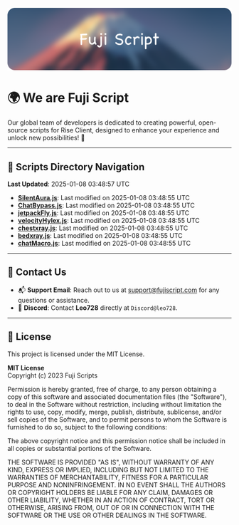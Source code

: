 ![Banner](.github/b.webp)

# 🌍 **We are Fuji Script**

Our global team of developers is dedicated to creating powerful, open-source scripts for Rise Client, designed to enhance your experience and unlock new possibilities! 🌟

---
<!-- SCRIPTS_NAVIGATION_START -->
## 📂 **Scripts Directory Navigation**

**Last Updated**: 2025-01-08 03:48:57 UTC

- **[SilentAura.js](scripts/SilentAura.js)**: Last modified on 2025-01-08 03:48:55 UTC
- **[ChatBypass.js](scripts/ChatBypass.js)**: Last modified on 2025-01-08 03:48:55 UTC
- **[jetpackFly.js](scripts/jetpackFly.js)**: Last modified on 2025-01-08 03:48:55 UTC
- **[velocityHylex.js](scripts/velocityHylex.js)**: Last modified on 2025-01-08 03:48:55 UTC
- **[chestxray.js](scripts/chestxray.js)**: Last modified on 2025-01-08 03:48:55 UTC
- **[bedxray.js](scripts/bedxray.js)**: Last modified on 2025-01-08 03:48:55 UTC
- **[chatMacro.js](scripts/chatMacro.js)**: Last modified on 2025-01-08 03:48:55 UTC

<!-- SCRIPTS_NAVIGATION_END -->

---

## 💬 **Contact Us**  
- 📬 **Support Email**: Reach out to us at [support@fujiscript.com](mailto:support@fujiscript.com) for any questions or assistance.  
- 💬 **Discord**: Contact **Leo728** directly at `Discord@leo728`.

---

## 📜 **License**

This project is licensed under the MIT License.  

**MIT License**  
Copyright (c) 2023 Fuji Scripts  

Permission is hereby granted, free of charge, to any person obtaining a copy of this software and associated documentation files (the "Software"), to deal in the Software without restriction, including without limitation the rights to use, copy, modify, merge, publish, distribute, sublicense, and/or sell copies of the Software, and to permit persons to whom the Software is furnished to do so, subject to the following conditions:  

The above copyright notice and this permission notice shall be included in all copies or substantial portions of the Software.  

THE SOFTWARE IS PROVIDED "AS IS", WITHOUT WARRANTY OF ANY KIND, EXPRESS OR IMPLIED, INCLUDING BUT NOT LIMITED TO THE WARRANTIES OF MERCHANTABILITY, FITNESS FOR A PARTICULAR PURPOSE AND NONINFRINGEMENT. IN NO EVENT SHALL THE AUTHORS OR COPYRIGHT HOLDERS BE LIABLE FOR ANY CLAIM, DAMAGES OR OTHER LIABILITY, WHETHER IN AN ACTION OF CONTRACT, TORT OR OTHERWISE, ARISING FROM, OUT OF OR IN CONNECTION WITH THE SOFTWARE OR THE USE OR OTHER DEALINGS IN THE SOFTWARE.  
